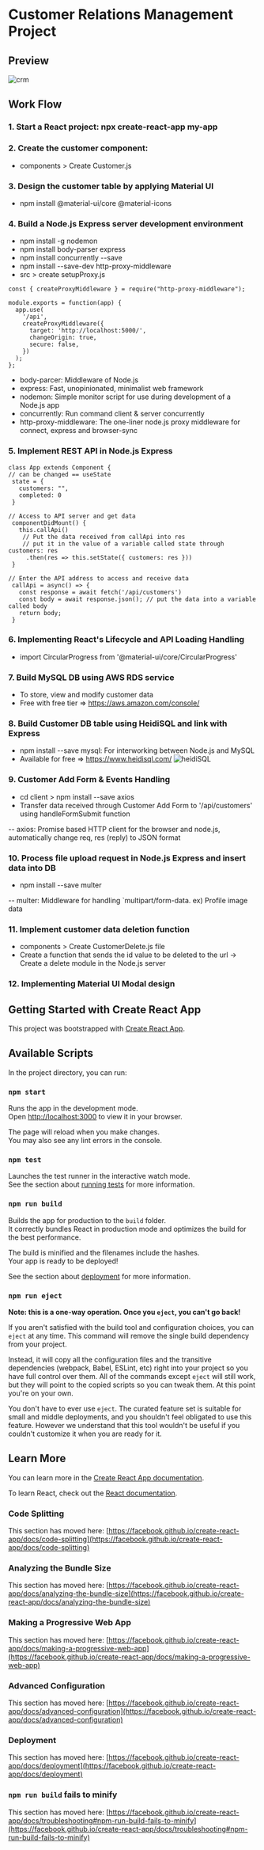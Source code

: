 # Customer Relations Management Project

## Preview

![crm](https://user-images.githubusercontent.com/95224457/189815862-fe5fafbc-5d3d-43da-b9bf-235b47bd7055.gif)

## Work Flow



### 1. Start a React project: npx create-react-app my-app


### 2. Create the customer component:
 * components > Create Customer.js


### 3. Design the customer table by applying Material UI
 * npm install @material-ui/core @material-icons


### 4. Build a Node.js Express server development environment
 * npm install -g nodemon
 * npm install body-parser express
 * npm install concurrently --save
 * npm install --save-dev http-proxy-middleware
 * src > create setupProxy.js

```
const { createProxyMiddleware } = require("http-proxy-middleware");

module.exports = function(app) {
  app.use(
    '/api',
    createProxyMiddleware({
      target: 'http://localhost:5000/',
      changeOrigin: true,
      secure: false,
    })
  );
};
```


 - body-parcer: Middleware of Node.js
 - express: Fast, unopinionated, minimalist web framework
 - nodemon: Simple monitor script for use during development of a Node.js app
 - concurrently: Run command client & server concurrently
 - http-proxy-middleware: The one-liner node.js proxy middleware for connect, express and browser-sync


### 5. Implement REST API in Node.js Express


 ```
class App extends Component {
 // can be changed == useState
  state = {
    customers: "",
    completed: 0
  }

// Access to API server and get data
  componentDidMount() {
    this.callApi()
     // Put the data received from callApi into res
     // put it in the value of a variable called state through customers: res
      .then(res => this.setState({ customers: res }))
  }

// Enter the API address to access and receive data
  callApi = async() => {
    const response = await fetch('/api/customers')
    const body = await response.json(); // put the data into a variable called body
    return body;
  }
```


### 6. Implementing React's Lifecycle and API Loading Handling
 * import CircularProgress from '@material-ui/core/CircularProgress'


### 7. Build MySQL DB using AWS RDS service
 * To store, view and modify customer data
 * Free with free tier => https://aws.amazon.com/console/



### 8. Build Customer DB table using HeidiSQL and link with Express
 * npm install --save mysql: For interworking between Node.js and MySQL
 * Available for free => https://www.heidisql.com/
![heidiSQL](https://user-images.githubusercontent.com/95224457/189552438-bf8dcc28-f07c-4806-8c1e-e16df34e5cd0.png)


### 9. Customer Add Form & Events Handling
 * cd client > npm install --save axios
 * Transfer data received through Customer Add Form to '/api/customers' using handleFormSubmit function


 -- axios: Promise based HTTP client for the browser and node.js, automatically change req, res (reply) to JSON format


### 10. Process file upload request in Node.js Express and insert data into DB
 * npm install --save multer


 -- multer: Middleware for handling `multipart/form-data. ex) Profile image data


### 11. Implement customer data deletion function
 * components > Create CustomerDelete.js file
 * Create a function that sends the id value to be deleted to the url -> Create a delete module in the Node.js server


### 12. Implementing Material UI Modal design




## Getting Started with Create React App

This project was bootstrapped with [Create React App](https://github.com/facebook/create-react-app).

## Available Scripts

In the project directory, you can run:

### `npm start`

Runs the app in the development mode.\
Open [http://localhost:3000](http://localhost:3000) to view it in your browser.

The page will reload when you make changes.\
You may also see any lint errors in the console.

### `npm test`

Launches the test runner in the interactive watch mode.\
See the section about [running tests](https://facebook.github.io/create-react-app/docs/running-tests) for more information.

### `npm run build`

Builds the app for production to the `build` folder.\
It correctly bundles React in production mode and optimizes the build for the best performance.

The build is minified and the filenames include the hashes.\
Your app is ready to be deployed!

See the section about [deployment](https://facebook.github.io/create-react-app/docs/deployment) for more information.

### `npm run eject`

**Note: this is a one-way operation. Once you `eject`, you can't go back!**

If you aren't satisfied with the build tool and configuration choices, you can `eject` at any time. This command will remove the single build dependency from your project.

Instead, it will copy all the configuration files and the transitive dependencies (webpack, Babel, ESLint, etc) right into your project so you have full control over them. All of the commands except `eject` will still work, but they will point to the copied scripts so you can tweak them. At this point you're on your own.

You don't have to ever use `eject`. The curated feature set is suitable for small and middle deployments, and you shouldn't feel obligated to use this feature. However we understand that this tool wouldn't be useful if you couldn't customize it when you are ready for it.

## Learn More

You can learn more in the [Create React App documentation](https://facebook.github.io/create-react-app/docs/getting-started).

To learn React, check out the [React documentation](https://reactjs.org/).

### Code Splitting

This section has moved here: [https://facebook.github.io/create-react-app/docs/code-splitting](https://facebook.github.io/create-react-app/docs/code-splitting)

### Analyzing the Bundle Size

This section has moved here: [https://facebook.github.io/create-react-app/docs/analyzing-the-bundle-size](https://facebook.github.io/create-react-app/docs/analyzing-the-bundle-size)

### Making a Progressive Web App

This section has moved here: [https://facebook.github.io/create-react-app/docs/making-a-progressive-web-app](https://facebook.github.io/create-react-app/docs/making-a-progressive-web-app)

### Advanced Configuration

This section has moved here: [https://facebook.github.io/create-react-app/docs/advanced-configuration](https://facebook.github.io/create-react-app/docs/advanced-configuration)

### Deployment

This section has moved here: [https://facebook.github.io/create-react-app/docs/deployment](https://facebook.github.io/create-react-app/docs/deployment)

### `npm run build` fails to minify

This section has moved here: [https://facebook.github.io/create-react-app/docs/troubleshooting#npm-run-build-fails-to-minify](https://facebook.github.io/create-react-app/docs/troubleshooting#npm-run-build-fails-to-minify)
